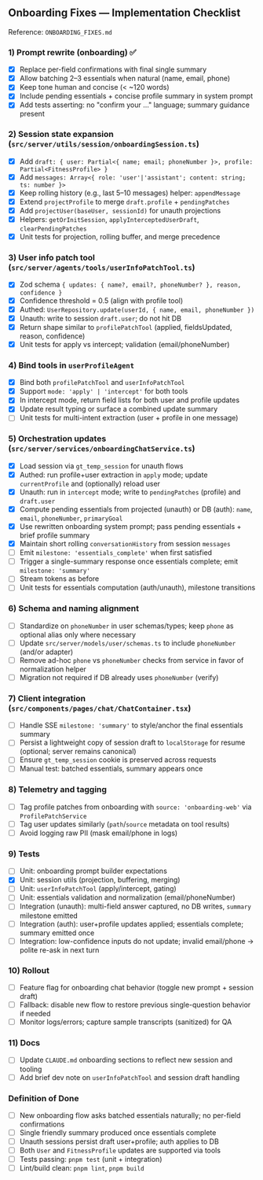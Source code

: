 ## Onboarding Fixes — Implementation Checklist

Reference: `ONBOARDING_FIXES.md`

### 1) Prompt rewrite (onboarding) ✅
- [x] Replace per-field confirmations with final single summary
- [x] Allow batching 2–3 essentials when natural (name, email, phone)
- [x] Keep tone human and concise (< ~120 words)
- [x] Include pending essentials + concise profile summary in system prompt
- [x] Add tests asserting: no "confirm your …" language; summary guidance present

### 2) Session state expansion (`src/server/utils/session/onboardingSession.ts`)
- [x] Add `draft: { user: Partial<{ name; email; phoneNumber }>, profile: Partial<FitnessProfile> }`
- [x] Add `messages: Array<{ role: 'user'|'assistant'; content: string; ts: number }>`
- [x] Keep rolling history (e.g., last 5–10 messages) helper: `appendMessage`
- [x] Extend `projectProfile` to merge `draft.profile` + `pendingPatches`
- [x] Add `projectUser(baseUser, sessionId)` for unauth projections
- [x] Helpers: `getOrInitSession`, `applyInterceptedUserDraft`, `clearPendingPatches`
- [x] Unit tests for projection, rolling buffer, and merge precedence

### 3) User info patch tool (`src/server/agents/tools/userInfoPatchTool.ts`)
- [x] Zod schema `{ updates: { name?, email?, phoneNumber? }, reason, confidence }`
- [x] Confidence threshold = 0.5 (align with profile tool)
- [x] Authed: `UserRepository.update(userId, { name, email, phoneNumber })`
- [x] Unauth: write to session `draft.user`; do not hit DB
- [x] Return shape similar to `profilePatchTool` (applied, fieldsUpdated, reason, confidence)
- [x] Unit tests for apply vs intercept; validation (email/phoneNumber)

### 4) Bind tools in `userProfileAgent`
- [x] Bind both `profilePatchTool` and `userInfoPatchTool`
- [x] Support `mode: 'apply' | 'intercept'` for both tools
- [x] In intercept mode, return field lists for both user and profile updates
- [x] Update result typing or surface a combined update summary
- [ ] Unit tests for multi-intent extraction (user + profile in one message)

### 5) Orchestration updates (`src/server/services/onboardingChatService.ts`)
- [x] Load session via `gt_temp_session` for unauth flows
- [x] Authed: run profile+user extraction in `apply` mode; update `currentProfile` and (optionally) reload user
- [x] Unauth: run in `intercept` mode; write to `pendingPatches` (profile) and `draft.user`
- [x] Compute pending essentials from projected (unauth) or DB (auth): `name`, `email`, `phoneNumber`, `primaryGoal`
- [x] Use rewritten onboarding system prompt; pass pending essentials + brief profile summary
- [x] Maintain short rolling `conversationHistory` from session `messages`
- [ ] Emit `milestone: 'essentials_complete'` when first satisfied
- [ ] Trigger a single-summary response once essentials complete; emit `milestone: 'summary'`
- [ ] Stream tokens as before
- [ ] Unit tests for essentials computation (auth/unauth), milestone transitions

### 6) Schema and naming alignment
- [ ] Standardize on `phoneNumber` in user schemas/types; keep `phone` as optional alias only where necessary
- [ ] Update `src/server/models/user/schemas.ts` to include `phoneNumber` (and/or adapter)
- [ ] Remove ad-hoc `phone` vs `phoneNumber` checks from service in favor of normalization helper
- [ ] Migration not required if DB already uses `phoneNumber` (verify)

### 7) Client integration (`src/components/pages/chat/ChatContainer.tsx`)
- [ ] Handle SSE `milestone: 'summary'` to style/anchor the final essentials summary
- [ ] Persist a lightweight copy of session draft to `localStorage` for resume (optional; server remains canonical)
- [ ] Ensure `gt_temp_session` cookie is preserved across requests
- [ ] Manual test: batched essentials, summary appears once

### 8) Telemetry and tagging
- [ ] Tag profile patches from onboarding with `source: 'onboarding-web'` via `ProfilePatchService`
- [ ] Tag user updates similarly (`path`/`source` metadata on tool results)
- [ ] Avoid logging raw PII (mask email/phone in logs)

### 9) Tests
- [ ] Unit: onboarding prompt builder expectations
- [x] Unit: session utils (projection, buffering, merging)
- [ ] Unit: `userInfoPatchTool` (apply/intercept, gating)
- [ ] Unit: essentials validation and normalization (email/phoneNumber)
- [ ] Integration (unauth): multi-field answer captured, no DB writes, `summary` milestone emitted
- [ ] Integration (auth): user+profile updates applied; essentials complete; summary emitted once
- [ ] Integration: low-confidence inputs do not update; invalid email/phone → polite re-ask in next turn

### 10) Rollout
- [ ] Feature flag for onboarding chat behavior (toggle new prompt + session draft)
- [ ] Fallback: disable new flow to restore previous single-question behavior if needed
- [ ] Monitor logs/errors; capture sample transcripts (sanitized) for QA

### 11) Docs
- [ ] Update `CLAUDE.md` onboarding sections to reflect new session and tooling
- [ ] Add brief dev note on `userInfoPatchTool` and session draft handling

### Definition of Done
- [ ] New onboarding flow asks batched essentials naturally; no per-field confirmations
- [ ] Single friendly summary produced once essentials complete
- [ ] Unauth sessions persist draft user+profile; auth applies to DB
- [ ] Both `User` and `FitnessProfile` updates are supported via tools
- [ ] Tests passing: `pnpm test` (unit + integration)
- [ ] Lint/build clean: `pnpm lint`, `pnpm build`
